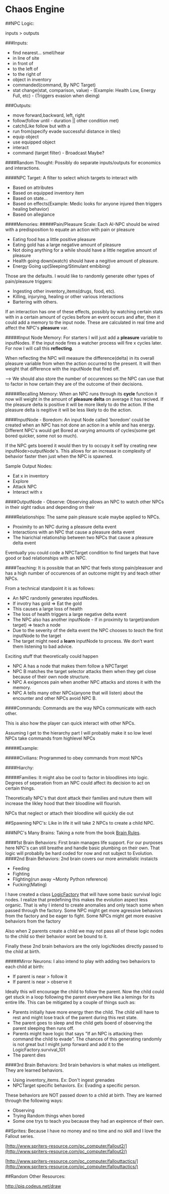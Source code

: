 Chaos Engine
============

##NPC Logic:

inputs > outputs

###Inputs:
* find nearest... smell/hear
* in line of site
* in front of
* to the left of
* to the right of
* object in inventory
* commanded(command, By NPC Target)
* stat change(stat, comparison, value) - (Example: Health Low, Energy Full, etc) - (Triggers evasion when dieing)


###Outputs:

* move forward,backward, left, right
* follow(follow until - duration || other condition met)
* catch(Like follow but with a
* run from(specify evade successful distance in tiles)
* equip object
* use equipped object
* interact
* command (target filter) - Broadcast Maybe?

####Random Thought:
Possibly do separate inputs/outputs for economics and interactions.

####NPC Target:
A filter to select which targets to interact with

* Based on attributes
* Based on equipped inventory item
* Based on state...
* Based on effects(Example: Medic looks for anyone injured then triggers healing behavior)
* Based on allegiance

####Memories:
#####Pain/Pleasure Scale:
Each AI-NPC should be wired with a predisposition to equate an action with pain or pleasure

* Eating food has a little positive pleasure
* Eating gold has a large negative amount of pleasure
* Not doing anything for a while should have a little negative amount of pleasure
* Health going down(watch) should have a negitive amount of pleasure.
* Energy Going up(Sleeping/Stimulant embibing)

Those are the defaults. I would like to randomly generate other types of pain/pleasure triggers:

* Ingesting other inventory_items(drugs, food, etc).
* Killing, injurying, healing or other various interactions
* Bartering with others.

If an interaction has one of these effects,
possibly by watching certain stats with in a certain amount of cycles before an event occurs and after,
then it could add a memory to the input node.
These are calculated in real time and affect the NPC's **pleasure** var.

#####Input Node Memory:
For starters I will just add a **pleasure** variable to inputNodes.
If the input node fires a watcher process will fire x cycles later. For now I will call this **reflecting**.

When reflecting the NPC will measure the difference(delta) in its overall pleasure variable from when the action occurred to the present.
It will then weight that difference with the inputNode that fired off.

--> We should also store the number of occurences so the NPC can use that to factor in how certain they are of the outcome of their decisions.

#####Recalling Memory:
When an NPC runs through its **cycle** function it now will weight in the amount of **pleasure delta** on average it has recived.
If the pleasure delta is positive it will be more likely to do the action.
If the pleasure delta is negitive it will be less likely to do the action.

####InputNode - Boredom:
An input Node called 'boredom' could be created when an NPC has not done an action in a while and has energy.
Different NPC's would get Bored at varying amounts of cycles(some get bored quicker, some not so much).

If the NPC gets boered it would then try to occupy it self by creating new inputNode>outputNode's.
This allows for an increase in complexity of behavior faster then just when the NPC is spawned.

Sample Output Nodes:
* Eat x in inventory
* Explore
* Attack NPC
* Interact with x

####OutputNode - Observe:
Observing allows an NPC to watch other NPCs in their sight radius and depending on their




####Relationships:
The same pain pleasure scale maybe applied to NPCs.
* Proximity to an NPC during a pleasure delta event
* Interactions with an NPC that cause a pleasure delta event
* The hiarichial relationship between two NPCs that cause a pleasure delta event

Eventually you could code a NPCTarget condition to find targets that have good or bad relationships with an NPC.

####Teaching:
It is possible that an NPC that feels stong pain/pleasuer and has a high number of occurences of an outcome might try and teach other NPCs.

From a technical standpoint it is as follows:
* An NPC randomly generates inputNodes.
* If invotry has gold => Eat the gold
* This causes a large loss of health
* The loss of health triggers a large negative delta event
* The NPC also has another inputNode - If in proximity to target(random target) => teach a node
* Due to the severity of the delta event the NPC chooses to *teach* the first inputNode to the target
* The target might need a **learn** inputNode to process. We don't want them listening to bad advice.

Exciting stuff that theoretically could happen

* NPC A has a node that makes them follow a NPCTarget
* NPC B matches the target selector attacks them when they get close because of their own node structure.
* NPC A exigences pain when another NPC attacks and stores it with the memory.
* NPC A tells many other NPCs(anyone that will listen) about the encounter and other NPCs avoid NPC B.



####Commands:
Commands are the way NPCs communicate with each other.

This is also how the player can quick interact with other NPCs.

Assuming I get to the hierarchy part I will probably make it so low level NPCs take commands from highlevel NPCs

#####Example:


#####Civilians:
Programmed to obey commands from most NPCs

####Hiarchy:

#####Families:
It might also be cool to factor in bloodlines into logic.
Degrees of seperation from an NPC could affect its decision to act on certain things.

Theoretically NPC's that dont attack their families and nuture them will increase the likley hood that their bloodline will flourish.

NPCs that neglect or attach their bloodline will quickly die out

##Spawning NPC's:
Like in life it will take 2 NPCs to create a child NPC.

###NPC's Many Brains:
Taking a note from the book [Brain Rules](http://www.amazon.com/Brain-Rules-Principles-Surviving-Thriving/dp/0979777747).

####1st Brain Behaviors:
First brain manages life support. For our purposes here NPC's can still breathe and handle basic plumbing on their own.
That logic will probablly be hard coded for now and not subject to Evolution.
####2nd Brain Behaviors:
2nd brain covers our more animalistic instaicts

* Feeding
* Fighting
* Flighting(run away ~Monty Python reference)
* Fucking(Mating)


I have created a class [LogicFactory](./lib/engine/logic/logic_factory.js) that will have some basic survival logic nodes.
I realize that predefining this makes the evolution aspect less organic.
That is why I intend to create anomalies and only teach some when passed through the factory.
Some NPC might get more agressive behaviors from the factory and be eager to fight.
Some NPCs might get more evasive behaviors from the factory

Also when 2 parents create a child we may not pass all of these logic nodes to the child so their behavior wont be bound to it.

Finally these 2nd brain behaviors are the only logicNodes directly passed to the child at birth.

#####Mirror Neurons:
I also intend to play with adding two behaviors to each child at birth:

* If parent is near > follow it
* If parent is near > observe it

Ideally this will encourage the child to follow the parent.
Now the child could get stuck in a loop following the parent everywhere like a lemings for its entire life.
This can be mitigated by a couple of things such as:

* Parents initially have more energy then the child. The child will have to rest and might lose track of the parent during this rest state.
* The parent goes to sleep and the child gets boerd of observing the parent sleeping then runs off.
* Parents might have logic that says "If an NPC is attacking then command the child to evade". The chances of this generating randomly is not great but I might jump forward and add it to the LogicFactory.survival_101
* The parent dies


####3rd Brain Behaviors:
3rd brain behaviors is what makes us intelligent. They are learned behaviors.

* Using inventory_items. Ex: Don't ingest grenades
* NPCTarget specific behaviors. Ex: Evading a specific person.

These behaviors are NOT passed down to a child at birth. They are learned through the following ways:
* Observing
* Trying Random things when bored
* Some one trys to teach you because they had an expirence of their own.

##Sprites:
Because I have no money and no time and no skill and I love the Fallout series.

[http://www.spriters-resource.com/pc_computer/fallout2/](http://www.spriters-resource.com/pc_computer/fallout2/)

[http://www.spriters-resource.com/pc_computer/fallouttactics/](http://www.spriters-resource.com/pc_computer/fallouttactics/)

##Random Other Resources:

http://piq.codeus.net/draw
